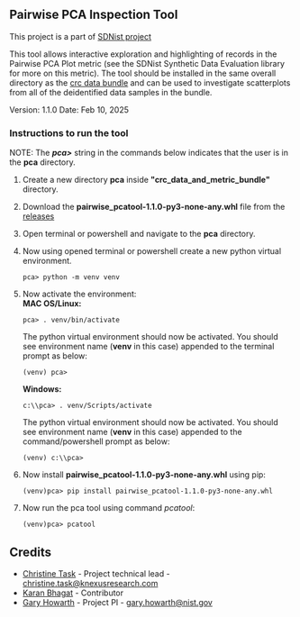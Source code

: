 ## Pairwise PCA Inspection Tool
This project is a part of [SDNist project](https://github.com/usnistgov/SDNist)

This tool allows interactive exploration and highlighting of records in the Pairwise PCA Plot 
metric (see the SDNist Synthetic Data Evaluation library for more on this metric). 
The tool should be installed in the same overall directory as the [crc data bundle](https://github.com/usnistgov/privacy_collaborative_research_cycle/blob/research-acceleration-bundle/crc_data_bundle.zip)
and can be used to investigate scatterplots from all of the deidentified data samples in the bundle.


Version: 1.1.0
Date: Feb 10, 2025
 

### Instructions to run the tool
NOTE: The ***pca>*** string in the commands below indicates that the user is in the **pca** directory.
1. Create a new directory **pca** inside **"crc_data_and_metric_bundle"** directory.
2. Download the **pairwise_pcatool-1.1.0-py3-none-any.whl** file from the [releases](https://github.com/usnistgov/pair-wise_PCA/releases/tag/v1.1.0/)
3. Open terminal or powershell and navigate to the **pca** directory.
4. Now using opened terminal or powershell create a new python virtual environment.
    ```
    pca> python -m venv venv
    ```
5. Now activate the environment:  
    **MAC OS/Linux:**
    ```
    pca> . venv/bin/activate
    ```
    The python virtual environment should now be activated. You should see environment name (**venv** in this case) appended to the terminal prompt as below:  
    ```
    (venv) pca>
    ```
   
    **Windows:**
    ```
    c:\\pca> . venv/Scripts/activate
    ```
    The python virtual environment should now be activated. You should see environment name (**venv** in this case) appended to the command/powershell prompt as below:  
    ```
    (venv) c:\\pca>
    ```
   
6. Now install **pairwise_pcatool-1.1.0-py3-none-any.whl** using pip:
    ```
    (venv)pca> pip install pairwise_pcatool-1.1.0-py3-none-any.whl
    ```

7. Now run the pca tool using command *pcatool*:
    ```
   (venv)pca> pcatool
    ```
   

Credits 
----------

- [Christine Task](mailto:christine.task@knexusresearch.com) - Project technical lead - christine.task@knexusresearch.com
- [Karan Bhagat](https://github.com/kbtriangulum) - Contributor
- [Gary Howarth](https://www.nist.gov/people/gary-howarth) - Project PI - gary.howarth@nist.gov
